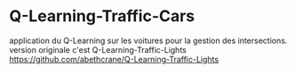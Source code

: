 # Q-Learning-Traffic-Cars
application du Q-Learning sur les voitures pour la gestion des intersections.
version originale c'est Q-Learning-Traffic-Lights 
https://github.com/abethcrane/Q-Learning-Traffic-Lights
